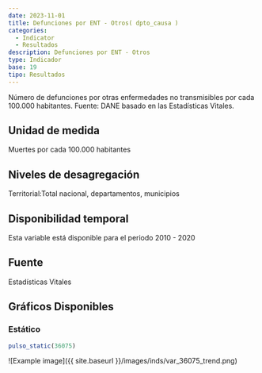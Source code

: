 ```yaml
---
date: 2023-11-01
title: Defunciones por ENT - Otros( dpto_causa )
categories:
  - Indicator
  - Resultados
description: Defunciones por ENT - Otros
type: Indicador
base: 19
tipo: Resultados
--- 
```


Número de defunciones por otras enfermedades no transmisibles por cada 100.000 habitantes.
Fuente: DANE basado en las Estadísticas Vitales.

## Unidad de medida
Muertes por cada 100.000 habitantes

## Niveles de desagregación
Territorial:Total nacional, departamentos, municipios

## Disponibilidad temporal
Esta variable está disponible para el periodo 2010 - 2020

## Fuente
Estadísticas Vitales

## Gráficos Disponibles

### Estático

``` R
pulso_static(36075)
```

![Example image]({{ site.baseurl }}/images/inds/var_36075_trend.png)